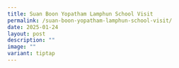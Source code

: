 ```yaml
---
title: Suan Boon Yopatham Lamphun School Visit
permalink: /suan-boon-yopatham-lamphun-school-visit/
date: 2025-01-24
layout: post
description: ""
image: ""
variant: tiptap
---
```

